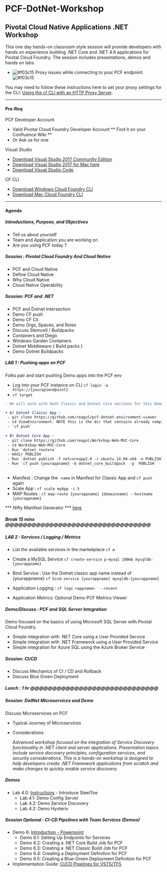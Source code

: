 # PCF-DotNet-Workshop
## Pivotal Cloud Native Applications .NET Workshop
This one day hands-on classroom style session will provide developers with hands on experience building .NET Core and .NET 4.6 applications for Pivotal Cloud Foundry. The session includes presentations, demos and hands on labs.

- ![#f03c15](https://placehold.it/15/f03c15/000000?text=+) Proxy issues while connecting to your PCF endpoint:  ![#f03c15](https://placehold.it/15/f03c15/000000?text=+)

You may need to follow these instructions here to set your proxy settings for the CLI: [Using the cf CLI with an HTTP Proxy Server](https://docs.cloudfoundry.org/cf-cli/http-proxy.html).
- - - 
#### Pre-Req

PCF Developer Account 

- Valid Pivotal Cloud Foundry Developer Account ** Find it on your Confluence Wiki **
- Or Ask us for one

Visual Studio 

- [Download Visual Studio 2017 Community Edition](https://www.visualstudio.com/thank-you-downloading-visual-studio/?sku=Community&rel=15)
- [Download Visual Studio 2017 for Mac here ]( https://www.visualstudio.com/vs/visual-studio-mac/ ) 
- [Download Visual Studio Code](https://code.visualstudio.com/?wt.mc_id=vscom_downloads)

CF CLI 
- [Download Windows Cloud Foundry CLI](https://cli.run.pivotal.io/stable?release=windows64&source=github)
- [Download Mac Cloud Foundry CLI](https://cli.run.pivotal.io/stable?release=macosx64-binary&source=github)

- - -
#### Agenda
##### Introductions, Purpose, and Objectives

- Tell us about yourself 
- Team and Application you are working on
- Are you using PCF today ?

##### Session : Pivotal Cloud Foundry And Cloud Native
-  PCF and Cloud Native 
-  Define Cloud Native 
-  Why Cloud Native 
- Cloud Native Operability 

##### Session: PCF and .NET

- PCF and Dotnet Intersection 
- Demo CF push 
- Demo CF Cli 
- Demo Orgs, Spaces, and Roles
- Discuss Stemcell / Buildpacks 
- Containers and Diego
- Windows Garden Containers 
- Dotnet Middleware { Build packs } 
- Demo Dotnet Buildpacks 


##### LAB 1 : Pushing apps on PCF  
Folks pair and start pushing Demo apps into the PCF env 

- Log into your PCF instance on CLI `cf login -a https://{yourapiendpoint}`
- `cf target` 

```diff
- We will work with both Classic and Dotnet Core versions for this Demo.
```
```diff
+ A) Dotnet Classic App : 
 - git clone https://github.com/reagul/pcf-dotnet-environment-viewer
 - cd ViewEnvironment. NOTE this is the dir that contains already compiled code for convinience
 - `cf push`
 
+ B) Dotnet Core App :
 - git clone https://github.com/reagul/Workshop-Web-MVC-Core
 - cd Workshop-Web-MVC-Core
 - Run `dotnet restore`
 - mkdir PUBLISH 
 - Run `dotnet publish -f netcoreapp2.0 -r ubuntu.14.04-x64 -o PUBLISH`
 - Run `cf push {yourappname} -b dotnet_core_buildpack  -p  PUBLISH`
 
 ```
 
- Manifest : Change the `-name` in Manifest for Classic App and `cf push ` again
- Scale App : `cf scale myApp -i 5 `
- MAP Routes : `cf map-route {yourappname} {domainname} --hostname {yourappname}`


*** Nifty Manifest Generator *** [here](http://cfmanigen.mybluemix.net/)

##### Break 15 mins @@@@@@@@@@@@@@@@@@@@@@@@@@@@@@@@@

##### LAB 2 : Services / Logging / Metrics 

-  List the available services in the marketplace  `cf m`
- Create a MySQL Service
   `cf create-service p-mysql 100mb mysqldb-{yourappname}`
- Bind Service : Use the Dotnet classic app name instead of  {yourappname} 
   `cf bind-service {yourappname} mysqldb-{yourappname} ` 
   
-   Application Logging : 
	`cf logs <appname>  --recent`
-   Application Metrics: Optional Demo PCF Metrics Viewer 


##### Demo/Discuss : PCF and SQL Server Integration

Demo focused on the basics of using Microsoft SQL Server with Pivotal Cloud Foundry.

-   Simple integration with .NET Core using a User Provided Service
-   Simple integration with .NET Framework using a User Provided Service
-   Simple integration for Azure SQL using the Azure Broker Service

##### Session: CI/CD 

- Discuss Mechanics of CI / CD and Rollback
- Discuss Blue Green Deployment 

##### Lunch : 1 hr @@@@@@@@@@@@@@@@@@@@@@@@@@@@@


##### Session: DotNet Microservices and Demo 

Discuss Microservices on PCF 

- Typical Journey of Microservices 
- Considerations 

	*Advanced workshop focused on the integration of Service Discovery functionality in .NET client and server applications. Presentation topics include service discovery principles, configuration services, and security considerations. This is a hands-on workshop is designed to help developers create .NET Framework applications from scratch and make changes to quickly enable service discovery.*

##### Demos

-	Lab 4.0: [Instructions](./Labs/Lab5.md)
        -   Introduce SteelToe
	-   Lab 4.1: Demo Config Server
	-   Lab 4.2: Demo Service Discovery 
	-   Lab 4.2: Demo Hysterix 


##### Session Optional : CI-CD Pipelines with Team Services (Demos)
-	Demo 6: [Introduction - Powerpoint]()
	-   Demo 6.1: Setting Up Endpoints for Services
	-   Demo 6.2: Creating a .NET Core Build Job for PCF
	-   Demo 6.3: Creating a .NET Classic Build Job for PCF
	-   Demo 6.4: Creating a Deployment Definition for PCF
	-   Demo 6.5: Creating a Blue-Green Deployment Definition for PCF
-	Implementation Guide: [CI/CD Pipelines for VSTS/TFS](./documents/PivotalTeamFoundationServicesCICD.docx.pdf)  


